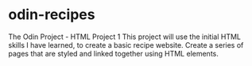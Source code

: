# odin-recipes
The Odin Project - HTML Project 1
This project will use the initial HTML skills I have learned, to create a 
basic recipe website. Create a series of pages that are styled and linked 
together using HTML elements.
